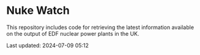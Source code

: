 # Nuke Watch

This repository includes code for retrieving the latest information available on the output of EDF nuclear power plants in the UK.

Last updated: 2024-07-09 05:12